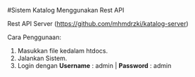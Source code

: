 #Sistem Katalog Menggunakan Rest API

Rest API Server (https://github.com/mhmdrzki/katalog-server)

Cara Penggunaan:
1. Masukkan file kedalam htdocs.
2. Jalankan Sistem.
3. Login dengan <b>Username</b> : admin | <b>Password</b> : admin
